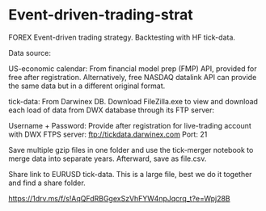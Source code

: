 # Event-driven-trading-strat
FOREX Event-driven trading strategy. Backtesting with HF tick-data.

Data source:

US-economic calendar: 
From financial model prep (FMP) API, provided for free after registration. Alternatively, free NASDAQ datalink API can provide the same data but in a different original format.

tick-data:
From Darwinex DB. Download FileZilla.exe to view and download each load of data from DWX database through its FTP server:

Username + Password: Provide after registration for live-trading account with DWX
FTPS server:	ftp://tickdata.darwinex.com
Port:	21

Save multiple gzip files in one folder and use the tick-merger notebook to merge data into separate years. Afterward, save as file.csv.


Share link to EURUSD tick-data. This is a large file, best we do it together and find a share folder.

https://1drv.ms/f/s!AqQFdRBGgexSzVhFYW4npJqcrq_t?e=Wpj28B
